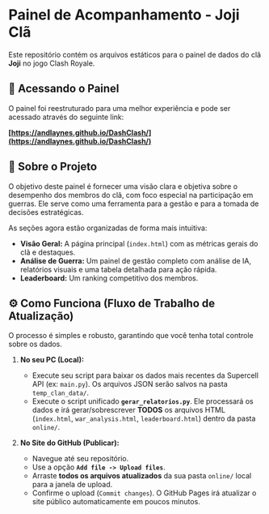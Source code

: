 # Painel de Acompanhamento - Joji Clã

Este repositório contém os arquivos estáticos para o painel de dados do clã **Joji** no jogo Clash Royale.

## 🚀 Acessando o Painel

O painel foi reestruturado para uma melhor experiência e pode ser acessado através do seguinte link:

**[https://andlaynes.github.io/DashClash/](https://andlaynes.github.io/DashClash/)**

## 📖 Sobre o Projeto

O objetivo deste painel é fornecer uma visão clara e objetiva sobre o desempenho dos membros do clã, com foco especial na participação em guerras. Ele serve como uma ferramenta para a gestão e para a tomada de decisões estratégicas.

As seções agora estão organizadas de forma mais intuitiva:
- **Visão Geral:** A página principal (`index.html`) com as métricas gerais do clã e destaques.
- **Análise de Guerra:** Um painel de gestão completo com análise de IA, relatórios visuais e uma tabela detalhada para ação rápida.
- **Leaderboard:** Um ranking competitivo dos membros.


## ⚙️ Como Funciona (Fluxo de Trabalho de Atualização)

O processo é simples e robusto, garantindo que você tenha total controle sobre os dados.

1.  **No seu PC (Local):**
    *   Execute seu script para baixar os dados mais recentes da Supercell API (ex: `main.py`). Os arquivos JSON serão salvos na pasta `temp_clan_data/`.
    *   Execute o script unificado **`gerar_relatorios.py`**. Ele processará os dados e irá gerar/sobrescrever **TODOS** os arquivos HTML (`index.html`, `war_analysis.html`, `leaderboard.html`) dentro da pasta `online/`.

2.  **No Site do GitHub (Publicar):**
    *   Navegue até seu repositório.
    *   Use a opção **`Add file -> Upload files`**.
    *   Arraste **todos os arquivos atualizados** da sua pasta `online/` local para a janela de upload.
    *   Confirme o upload (`Commit changes`). O GitHub Pages irá atualizar o site público automaticamente em poucos minutos.